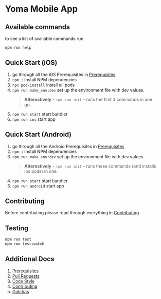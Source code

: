 # Yoma Mobile App

## Available commands

to see a list of available commands run:

```bash
npm run help
```

## Quick Start (iOS)

1. go through all the iOS Prerequisites in [Prerequisites](docs/prerequisites.md)
1. ``npm i`` install NPM dependencies
1. ``npx pod-install`` install all pods
1. ``npm run make_env:dev`` set up the environment file with dev values.
    > **Alternatively** - ``npm run init`` - runs the first 3 commands in one go.
1. ``npm run start`` start bundler
1. ``npm run ios`` start app

## Quick Start (Android)

1. go through all the Android Prerequisites in [Prerequisites](docs/prerequisites.md)
1. ``npm i`` install NPM dependencies
1. ``npm run make_env:dev`` set up the environment file with dev values
    > **Alternatively** - ``npm run init`` - runs these commands (and installs ios pods) in one.
1. ``npm run start`` start bundler
1. ``npm run android`` start app

## Contributing

Before contributing please read through everything in [Contributing](./CONTRIBUTING.md)

## Testing

```bash
npm run test
npm run test:watch
```

## Additional Docs

1. [Prerequisites](docs/prerequisites.md)
1. [Pull Requests](docs/pullRequests.md)
1. [Code Style](docs/codeStyle.md)
1. [Contributing](./CONTRIBUTING.md)
1. [Gotchas](docs/gotchas.md)
